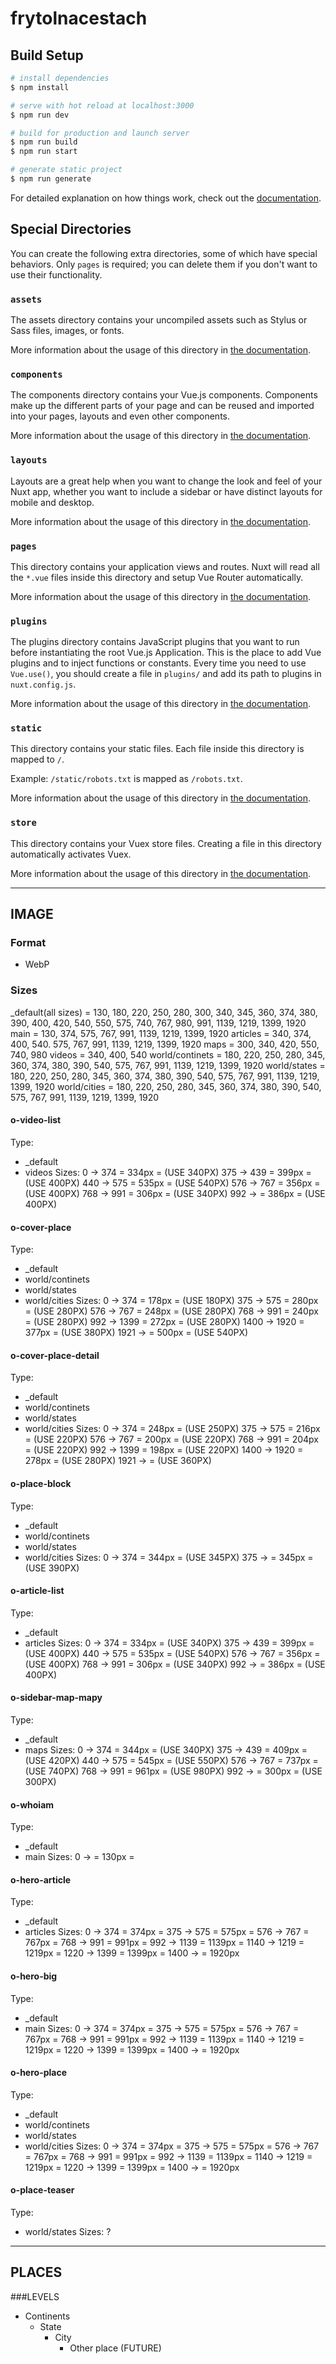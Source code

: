 # frytolnacestach

## Build Setup

```bash
# install dependencies
$ npm install

# serve with hot reload at localhost:3000
$ npm run dev

# build for production and launch server
$ npm run build
$ npm run start

# generate static project
$ npm run generate
```

For detailed explanation on how things work, check out the [documentation](https://nuxtjs.org).

## Special Directories

You can create the following extra directories, some of which have special behaviors. Only `pages` is required; you can delete them if you don't want to use their functionality.

### `assets`

The assets directory contains your uncompiled assets such as Stylus or Sass files, images, or fonts.

More information about the usage of this directory in [the documentation](https://nuxtjs.org/docs/2.x/directory-structure/assets).

### `components`

The components directory contains your Vue.js components. Components make up the different parts of your page and can be reused and imported into your pages, layouts and even other components.

More information about the usage of this directory in [the documentation](https://nuxtjs.org/docs/2.x/directory-structure/components).

### `layouts`

Layouts are a great help when you want to change the look and feel of your Nuxt app, whether you want to include a sidebar or have distinct layouts for mobile and desktop.

More information about the usage of this directory in [the documentation](https://nuxtjs.org/docs/2.x/directory-structure/layouts).


### `pages`

This directory contains your application views and routes. Nuxt will read all the `*.vue` files inside this directory and setup Vue Router automatically.

More information about the usage of this directory in [the documentation](https://nuxtjs.org/docs/2.x/get-started/routing).

### `plugins`

The plugins directory contains JavaScript plugins that you want to run before instantiating the root Vue.js Application. This is the place to add Vue plugins and to inject functions or constants. Every time you need to use `Vue.use()`, you should create a file in `plugins/` and add its path to plugins in `nuxt.config.js`.

More information about the usage of this directory in [the documentation](https://nuxtjs.org/docs/2.x/directory-structure/plugins).

### `static`

This directory contains your static files. Each file inside this directory is mapped to `/`.

Example: `/static/robots.txt` is mapped as `/robots.txt`.

More information about the usage of this directory in [the documentation](https://nuxtjs.org/docs/2.x/directory-structure/static).

### `store`

This directory contains your Vuex store files. Creating a file in this directory automatically activates Vuex.

More information about the usage of this directory in [the documentation](https://nuxtjs.org/docs/2.x/directory-structure/store).


_____________________________________________________________________

## IMAGE


### Format
- WebP


### Sizes
_default(all sizes) = 130, 180, 220, 250, 280, 300, 340, 345, 360, 374, 380, 390, 400, 420, 540, 550, 575, 740, 767, 980, 991, 1139, 1219, 1399, 1920
main                = 130, 374, 575, 767, 991, 1139, 1219, 1399, 1920
articles            = 340, 374, 400, 540. 575, 767, 991, 1139, 1219, 1399, 1920
maps                = 300, 340, 420, 550, 740, 980
videos              = 340, 400, 540
world/continets     = 180, 220, 250, 280, 345, 360, 374, 380, 390, 540, 575, 767, 991, 1139, 1219, 1399, 1920
world/states        = 180, 220, 250, 280, 345, 360, 374, 380, 390, 540, 575, 767, 991, 1139, 1219, 1399, 1920
world/cities        = 180, 220, 250, 280, 345, 360, 374, 380, 390, 540, 575, 767, 991, 1139, 1219, 1399, 1920

#### o-video-list
Type:
- _default
- videos
Sizes:
0 -> 374   = 334px = (USE 340PX)
375 -> 439 = 399px = (USE 400PX)
440 -> 575 = 535px = (USE 540PX)
576 -> 767 = 356px = (USE 400PX)
768 -> 991 = 306px = (USE 340PX)
992 ->     = 386px = (USE 400PX)


#### o-cover-place
Type:
- _default
- world/continets
- world/states
- world/cities
Sizes:
0 -> 374   = 178px =   (USE 180PX)
375 -> 575 = 280px =   (USE 280PX)
576 -> 767 = 248px =   (USE 280PX)
768 -> 991 = 240px =   (USE 280PX)
992 -> 1399 = 272px =  (USE 280PX)
1400 -> 1920 = 377px = (USE 380PX)
1921 -> = 500px =      (USE 540PX)


#### o-cover-place-detail
Type:
- _default
- world/continets
- world/states
- world/cities
Sizes:
0 -> 374   = 248px    = (USE 250PX)
375 ->  575  = 216px  = (USE 220PX)
576 ->  767  = 200px  = (USE 220PX)
768 ->  991  = 204px  = (USE 220PX)
992 -> 1399  = 198px  = (USE 220PX)
1400 -> 1920  = 278px = (USE 280PX)
1921 ->               = (USE 360PX)


#### o-place-block
Type:
- _default
- world/continets
- world/states
- world/cities
Sizes:
0 -> 374   = 344px  = (USE 345PX)
375 ->     = 345px  = (USE 390PX)


#### o-article-list
Type:
- _default
- articles
Sizes:
0 -> 374   = 334px = (USE 340PX)
375 -> 439 = 399px = (USE 400PX)
440 -> 575 = 535px = (USE 540PX)
576 -> 767 = 356px = (USE 400PX)
768 -> 991 = 306px = (USE 340PX)
992 ->     = 386px = (USE 400PX)


#### o-sidebar-map-mapy
Type:
- _default
- maps
Sizes:
0 -> 374   = 344px = (USE 340PX)
375 -> 439 = 409px = (USE 420PX)
440 -> 575 = 545px = (USE 550PX)
576 -> 767 = 737px = (USE 740PX)
768 -> 991 = 961px = (USE 980PX)
992 ->     = 300px = (USE 300PX)


#### o-whoiam
Type:
- _default
- main
Sizes:
0 ->         = 130px =


#### o-hero-article
Type:
- _default
- articles
Sizes:
0 ->    374  = 374px = 
375 ->  575  = 575px = 
576 ->  767  = 767px = 
768 ->  991  = 991px = 
992 ->  1139 = 1139px = 
1140 -> 1219 = 1219px = 
1220 -> 1399 = 1399px =
1400 ->      = 1920px 


#### o-hero-big
Type:
- _default
- main
Sizes:
0 ->    374  = 374px = 
375 ->  575  = 575px = 
576 ->  767  = 767px = 
768 ->  991  = 991px = 
992 ->  1139 = 1139px = 
1140 -> 1219 = 1219px = 
1220 -> 1399 = 1399px =
1400 ->      = 1920px 


#### o-hero-place
Type:
- _default
- world/continets
- world/states
- world/cities
Sizes:
0 ->    374  = 374px = 
375 ->  575  = 575px = 
576 ->  767  = 767px = 
768 ->  991  = 991px = 
992 ->  1139 = 1139px = 
1140 -> 1219 = 1219px = 
1220 -> 1399 = 1399px =
1400 ->      = 1920px 

#### o-place-teaser
Type:
- world/states
Sizes:
?

_____________________________________________________________________

## PLACES

###LEVELS
- Continents
    - State
        - City
            - Other place (FUTURE)